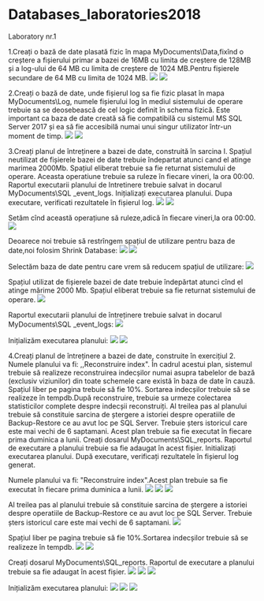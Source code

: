 # Databases_laboratories2018
Laboratory nr.1

1.Creați o bază de date plasată fizic în mapa MyDocuments\Data,fixînd o creștere a fișierului primar a bazei de 16MB cu limita de creștere 
de 128MB și a log-ului de 64 MB cu limita de creștere de 1024 MB.Pentru fișierele secundare de 64 MB cu limita de 1024 MB.
<img src = "1.png"/>
<img src = "2.png"/>

2.Creați o bază de date, unde fișierul log sa fie fizic plasat în mapa MyDocuments\Log, numele fișierului log în mediul sistemului de operare trebuie sa se deosebească de cel logic definit în schema fizică. Este important ca baza de date creată să fie compatibilă cu sistemul MS SQL Server 2017 și ea să fie accesibilă numai unui singur utilizator într-un moment de timp.
<img src = "3.png"/>
<img src = "4.png"/>

3.Creați planul de întreținere a bazei de date, construită în sarcina I. Spațiul neutilizat de fișierele bazei de date trebuie îndepartat atunci cand el atinge marimea 2000Mb. Spațiul eliberat trebuie sa fie returnat sistemului de operare. Aceasta operatiune trebuie sa ruleze în fiecare vineri, la ora 00:00. Raportul executarii planului de lntretinere trebuie salvat in docarul MyDocuments\SQL _event_logs. Inițializați executarea planului. Dupa executare, verificati rezultatele în fișierul log. 
<img src = "5.png"/>
<img src = "6.png"/>

Setăm cînd această operațiune să ruleze,adică în fiecare vineri,la ora 00:00.
<img src = "7.png"/>

Deoarece noi trebuie să restrîngem spațiul de utilizare pentru baza de date,noi folosim Shrink Database:
<img src = "8.png"/>
<img src = "9.png"/>

Selectăm baza de date pentru care vrem să reducem spațiul de utilizare:
<img src = "10.png"/>

Spațiul utilizat de fișierele  bazei de date trebuie îndepărtat  atunci cînd el atinge mărime 2000 Mb. Spațiul eliberat trebuie sa fie returnat sistemului de operare.
<img src = "11.png"/>

Raportul executarii planului de întreținere trebuie salvat in docarul MyDocuments\SQL _event_logs:
<img src = "12.png"/>

Inițializăm executarea planului:
<img src = "13.png"/>
<img src = "14.png"/>


4.Creați planul de întreținere a bazei de date, construite în exercițiul 2. Numele planului va fi: ,,Reconstruire index". În cadrul acestui plan, sistemul trebuie să realizeze reconstruirea indecșilor numai asupra tabelelor de bază (exclusiv viziunilor) din toate schemele care există în baza de date în cauză. Spațiul liber pe pagina trebuie să fie 10%. Sortarea indecșilor trebuie să se realizeze în tempdb.După reconstruire, trebuie sa urmeze colectarea statisticilor complete despre indecșii reconstruiți. Al treilea pas al planului trebuie să constituie sarcina de ștergere a istoriei despre operatiile de Backup-Restore ce au avut loc pe SQL Server. Trebuie șters istoricul care este mai vechi de 6 saptamani. Acest plan trebuie sa fie executat în fiecare prima duminica a lunii. Creați dosarul MyDocuments\SQL_reports. Raportul de executare a planului trebuie sa fie adaugat în acest fișier. Initializați executarea planului. După executare, verificați rezultatele în fișierul log generat.
 
 Numele planului va fi: "Reconstruire index".Acest plan trebuie sa fie executat în fiecare prima duminica a lunii.
 <img src = "15.png"/>
 <img src = "16.png"/>
 <img src = "17.png"/>
 
 Al treilea pas al planului trebuie să constituie sarcina de ștergere a istoriei despre operatiile de Backup-Restore ce au avut loc pe SQL Server. Trebuie șters istoricul care este mai vechi de 6 saptamani. 
  <img src = "18.png"/>
 
 Spațiul liber pe pagina trebuie să fie 10%.Sortarea indecșilor trebuie să se realizeze în tempdb.
  <img src = "19.png"/>
  <img src = "20.png"/>
 
 Creați dosarul MyDocuments\SQL_reports. Raportul de executare a planului trebuie sa fie adaugat în acest fișier.
   <img src = "21.png"/>
   <img src = "22.png"/>
   <img src = "23.png"/>
  
 Inițializăm executarea planului:
      <img src = "24.png"/>
      <img src = "25.png"/>
      <img src = "26.png"/>







  





 






